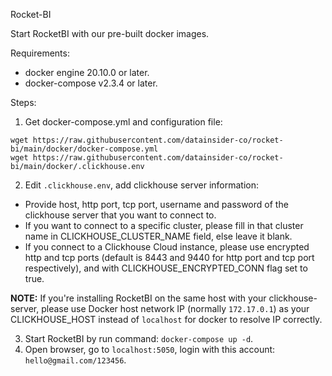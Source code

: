 Rocket-BI 

Start RocketBI with our pre-built docker images.

Requirements:
- docker engine 20.10.0 or later.
- docker-compose v2.3.4 or later.

Steps:
1. Get docker-compose.yml and configuration file:
```
wget https://raw.githubusercontent.com/datainsider-co/rocket-bi/main/docker/docker-compose.yml
wget https://raw.githubusercontent.com/datainsider-co/rocket-bi/main/docker/.clickhouse.env
```
2. Edit `.clickhouse.env`, add clickhouse server information:
- Provide host, http port, tcp port, username and password of the clickhouse server that you want to connect to. 
- If you want to connect to a specific cluster, please fill in that cluster name in CLICKHOUSE_CLUSTER_NAME field, else leave it blank.
- If you connect to a Clickhouse Cloud instance, please use encrypted http and tcp ports (default is 8443 and 9440 for http port and tcp port respectively), and with CLICKHOUSE_ENCRYPTED_CONN flag set to true.

**NOTE:** If you're installing RocketBI on the same host with your clickhouse-server, please use Docker host network IP (normally  `172.17.0.1`) as  your CLICKHOUSE_HOST instead of `localhost` for docker to resolve IP correctly.

3. Start RocketBI by run command: `docker-compose up -d`.
4. Open browser, go to `localhost:5050`, login with this account: `hello@gmail.com/123456`.
